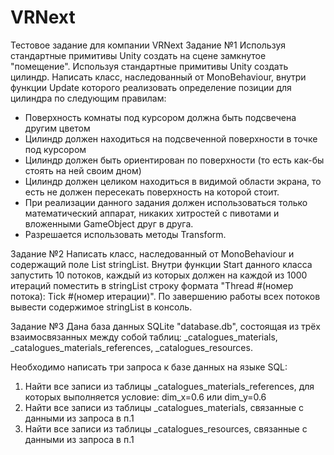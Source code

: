 # VRNext
Тестовое задание для компании VRNext
Задание №1
Используя стандартные примитивы Unity создать на сцене замкнутое "помещение".
Используя стандартные примитивы Unity создать цилиндр.
Написать класс, наследованный от MonoBehaviour, внутри функции Update которого
реализовать определение позиции для цилиндра по следующим правилам:
* Поверхность комнаты под курсором должна быть подсвечена другим цветом
* Цилиндр должен находиться на подсвеченной поверхности в точке под курсором
* Цилиндр должен быть ориентирован по поверхности (то есть как-бы стоять на ней своим дном)
* Цилиндр должен целиком находиться в видимой области экрана, 
то есть не должен пересекать поверхность на которой стоит.
* При реализации данного задания должен использоваться только математический аппарат,
никаких хитростей с пивотами и вложенными GameObject друг в друга.
* Разрешается использовать методы Transform.



Задание №2
Написать класс, наследованный от MonoBehaviour и содержащий поле List<string> stringList.
Внутри функции Start данного класса запустить 10 потоков, каждый из которых должен на 
каждой из 1000 итераций поместить в stringList строку формата "Thread #(номер потока): Tick #(номер итерации)".
По завершению работы всех потоков вывести содержимое stringList в консоль.



Задание №3
Дана база данных SQLite "database.db", состоящая из трёх взаимосвязанных между собой таблиц:
_catalogues_materials, _catalogues_materials_references, _catalogues_resources.

Необходимо написать три запроса к базе данных на языке SQL:
1. Найти все записи из таблицы _catalogues_materials_references, 
для которых выполняется условие: dim_x=0.6 или dim_y=0.6
2. Найти все записи из таблицы _catalogues_materials, связанные с данными из запроса в п.1
3. Найти все записи из таблицы _catalogues_resources, связанные с данными из запроса в п.1
